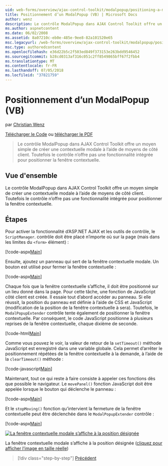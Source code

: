 ```yaml
---
uid: web-forms/overview/ajax-control-toolkit/modalpopup/positioning-a-modalpopup-vb
title: Positionnement d’un ModalPopup (VB) | Microsoft Docs
author: wenz
description: Le contrôle ModalPopup dans AJAX Control Toolkit offre un moyen simple de créer une contextuelle modale à l’aide de moyens de côté client. Toutefois le contrôle n’offre pas un...
ms.author: aspnetcontent
ms.date: 06/02/2008
ms.assetid: 8a07210c-eb0e-485e-9ee8-82a101520e65
msc.legacyurl: /web-forms/overview/ajax-control-toolkit/modalpopup/positioning-a-modalpopup-vb
msc.type: authoredcontent
ms.openlocfilehash: e36d22b5c2f503ed849f373153e263bdd9546452
ms.sourcegitcommit: b28cd0313af316c051c2ff8549865bff67f2fbb4
ms.translationtype: MT
ms.contentlocale: fr-FR
ms.lasthandoff: 07/05/2018
ms.locfileid: "37821759"
---
```

<a name="positioning-a-modalpopup-vb"></a>Positionnement d’un ModalPopup (VB)
====================
par [Christian Wenz](https://github.com/wenz)

[Télécharger le Code](http://download.microsoft.com/download/2/4/0/24052038-f942-4336-905b-b60ae56f0dd5/ModalPopup4.vb.zip) ou [télécharger le PDF](http://download.microsoft.com/download/b/6/a/b6ae89ee-df69-4c87-9bfb-ad1eb2b23373/modalpopup4VB.pdf)

> Le contrôle ModalPopup dans AJAX Control Toolkit offre un moyen simple de créer une contextuelle modale à l’aide de moyens de côté client. Toutefois le contrôle n’offre pas une fonctionnalité intégrée pour positionner la fenêtre contextuelle.


## <a name="overview"></a>Vue d'ensemble

Le contrôle ModalPopup dans AJAX Control Toolkit offre un moyen simple de créer une contextuelle modale à l’aide de moyens de côté client. Toutefois le contrôle n’offre pas une fonctionnalité intégrée pour positionner la fenêtre contextuelle.

## <a name="steps"></a>Étapes

Pour activer la fonctionnalité d’ASP.NET AJAX et les outils de contrôle, le `ScriptManager`. contrôle doit être placé n’importe où sur la page (mais dans les limites du `<form>` élément) :

[!code-aspx[Main](positioning-a-modalpopup-vb/samples/sample1.aspx)]

Ensuite, ajoutez un panneau qui sert de la fenêtre contextuelle modale. Un bouton est utilisé pour fermer la fenêtre contextuelle :

[!code-aspx[Main](positioning-a-modalpopup-vb/samples/sample2.aspx)]

Chaque fois que la fenêtre contextuelle s’affiche, il doit être positionné sur un lieu donné dans la page. Pour cette tâche, une fonction de JavaScript côté client est créée. Il essaie tout d’abord accéder au panneau. Si elle réussit, la position du panneau est définie à l’aide de CSS et JavaScript (modification de la position de la fenêtre contextuelle à sera). Toutefois, le `ModalPopupExtender` contrôle tente également de positionner la fenêtre contextuelle. Par conséquent, le code JavaScript positionne à plusieurs reprises de la fenêtre contextuelle, chaque dixième de seconde.

[!code-html[Main](positioning-a-modalpopup-vb/samples/sample3.html)]

Comme vous pouvez le voir, la valeur de retour de la `setTimeout()` méthode JavaScript est enregistré dans une variable globale. Cela permet d’arrêter le positionnement répétées de la fenêtre contextuelle à la demande, à l’aide de la `clearTimeout()` méthode :

[!code-javascript[Main](positioning-a-modalpopup-vb/samples/sample4.js)]

Maintenant, tout ce qui reste à faire consiste à appeler ces fonctions dès que possible le navigateur. Le `movePanel()` fonction JavaScript doit être appelée lorsque le bouton qui déclenche le panneau :

[!code-aspx[Main](positioning-a-modalpopup-vb/samples/sample5.aspx)]

Et le `stopMoving()` fonction qu’intervient la fermeture de la fenêtre contextuelle peut être déclenchée dans le `ModalPopupExtender` contrôle :

[!code-aspx[Main](positioning-a-modalpopup-vb/samples/sample6.aspx)]


[![La fenêtre contextuelle modale s’affiche à la position désignée](positioning-a-modalpopup-vb/_static/image2.png)](positioning-a-modalpopup-vb/_static/image1.png)

La fenêtre contextuelle modale s’affiche à la position désignée ([cliquez pour afficher l’image en taille réelle](positioning-a-modalpopup-vb/_static/image3.png))

> [!div class="step-by-step"]
> [Précédent](handling-postbacks-from-a-modalpopup-vb.md)
